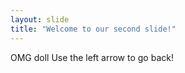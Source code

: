 ```yaml
---
layout: slide
title: "Welcome to our second slide!"
---
```

OMG doll
Use the left arrow to go back!
